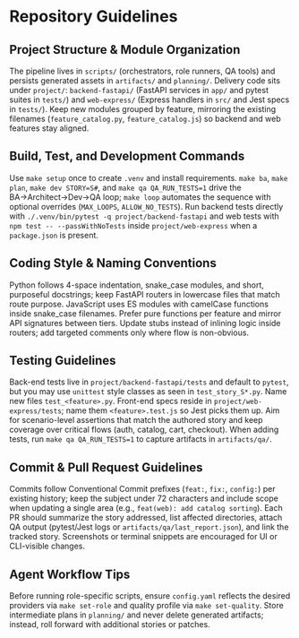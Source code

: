 # Repository Guidelines

## Project Structure & Module Organization
The pipeline lives in `scripts/` (orchestrators, role runners, QA tools) and persists generated assets in `artifacts/` and `planning/`. Delivery code sits under `project/`: `backend-fastapi/` (FastAPI services in `app/` and pytest suites in `tests/`) and `web-express/` (Express handlers in `src/` and Jest specs in `tests/`). Keep new modules grouped by feature, mirroring the existing filenames (`feature_catalog.py`, `feature_catalog.js`) so backend and web features stay aligned.

## Build, Test, and Development Commands
Use `make setup` once to create `.venv` and install requirements. `make ba`, `make plan`, `make dev STORY=S#`, and `make qa QA_RUN_TESTS=1` drive the BA→Architect→Dev→QA loop; `make loop` automates the sequence with optional overrides (`MAX_LOOPS`, `ALLOW_NO_TESTS`). Run backend tests directly with `./.venv/bin/pytest -q project/backend-fastapi` and web tests with `npm test -- --passWithNoTests` inside `project/web-express` when a `package.json` is present.

## Coding Style & Naming Conventions
Python follows 4-space indentation, snake_case modules, and short, purposeful docstrings; keep FastAPI routers in lowercase files that match route purpose. JavaScript uses ES modules with camelCase functions inside snake_case filenames. Prefer pure functions per feature and mirror API signatures between tiers. Update stubs instead of inlining logic inside routers; add targeted comments only where flow is non-obvious.

## Testing Guidelines
Back-end tests live in `project/backend-fastapi/tests` and default to `pytest`, but you may use `unittest` style classes as seen in `test_story_S*.py`. Name new files `test_<feature>.py`. Front-end specs reside in `project/web-express/tests`; name them `<feature>.test.js` so Jest picks them up. Aim for scenario-level assertions that match the authored story and keep coverage over critical flows (auth, catalog, cart, checkout). When adding tests, run `make qa QA_RUN_TESTS=1` to capture artifacts in `artifacts/qa/`.

## Commit & Pull Request Guidelines
Commits follow Conventional Commit prefixes (`feat:`, `fix:`, `config:`) per existing history; keep the subject under 72 characters and include scope when updating a single area (e.g., `feat(web): add catalog sorting`). Each PR should summarize the story addressed, list affected directories, attach QA output (pytest/Jest logs or `artifacts/qa/last_report.json`), and link the tracked story. Screenshots or terminal snippets are encouraged for UI or CLI-visible changes.

## Agent Workflow Tips
Before running role-specific scripts, ensure `config.yaml` reflects the desired providers via `make set-role` and quality profile via `make set-quality`. Store intermediate plans in `planning/` and never delete generated artifacts; instead, roll forward with additional stories or patches.
